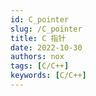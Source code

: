```yaml
---
id: C_pointer
slug: /C_pointer
title: C 指针
date: 2022-10-30
authors: nox
tags: [C/C++]
keywords: [C/C++]
---
```


<!-- truncate -->

